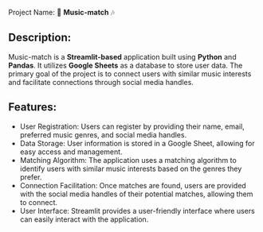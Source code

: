 Project Name: 🎵 **Music-match** 🎶

## Description:

Music-match is a **Streamlit-based** application built using **Python** and **Pandas**. It utilizes **Google Sheets** as a database to store user data. The primary goal of the project is to connect users with similar music interests and facilitate connections through social media handles.

## Features:

- User Registration: Users can register by providing their name, email, preferred music genres, and social media handles.
- Data Storage: User information is stored in a Google Sheet, allowing for easy access and management.
- Matching Algorithm: The application uses a matching algorithm to identify users with similar music interests based on the genres they prefer.
- Connection Facilitation: Once matches are found, users are provided with the social media handles of their potential matches, allowing them to connect.
- User Interface: Streamlit provides a user-friendly interface where users can easily interact with the application.
